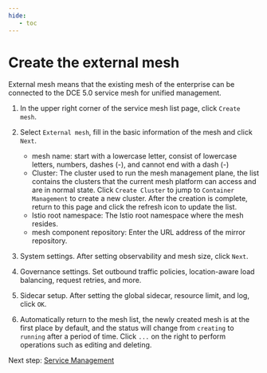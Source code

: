 ```yaml
---
hide:
   - toc
---
```


# Create the external mesh

External mesh means that the existing mesh of the enterprise can be connected to the DCE 5.0 service mesh for unified management.

1. In the upper right corner of the service mesh list page, click `Create mesh`.

1. Select `External mesh`, fill in the basic information of the mesh and click `Next`.

     - mesh name: start with a lowercase letter, consist of lowercase letters, numbers, dashes (-), and cannot end with a dash (-)
     - Cluster: The cluster used to run the mesh management plane, the list contains the clusters that the current mesh platform can access and are in normal state.
       Click `Create Cluster` to jump to `Container Management` to create a new cluster. After the creation is complete, return to this page and click the refresh icon to update the list.
     - Istio root namespace: The Istio root namespace where the mesh resides.
     - mesh component repository: Enter the URL address of the mirror repository.
  

1. System settings. After setting observability and mesh size, click `Next`.


1. Governance settings. Set outbound traffic policies, location-aware load balancing, request retries, and more.


1. Sidecar setup. After setting the global sidecar, resource limit, and log, click `OK`.


1. Automatically return to the mesh list, the newly created mesh is at the first place by default, and the status will change from `creating` to `running` after a period of time. Click `...` on the right to perform operations such as editing and deleting.


Next step: [Service Management](../service-list/README.md)
